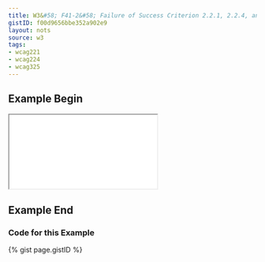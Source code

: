 ```yaml
---
title: W3&#58; F41-2&#58; Failure of Success Criterion 2.2.1, 2.2.4, and 3.2.5 due to using meta refresh with a time-out
gistID: f00d9656bbe352a902e9
layout: nots
source: w3
tags:
- wcag221
- wcag224
- wcag325
---
```


<h2 aria-describedby="{{ page.gistID }}">Example Begin</h2>
<div class="rendered-not">
<iframe seamless title="Example Page for {{ page.title }}" src="F41-2-special.html"></iframe>
</div> <!-- rendered-not -->

<h2 aria-describedby="{{ page.gistID }}">Example End</h2>

<h3 aria-describedby="{{ page.gistID }}">Code for this Example</h3>
{% gist page.gistID %}